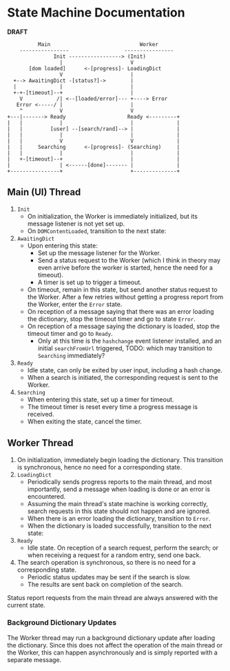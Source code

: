 # State Machine Documentation

**DRAFT**

```
          Main                             Worker
    ----------------                  ----------------
               Init -----------------> (Init)
                 |                      V
       [dom loaded]      <-[progress]- LoadingDict
                 V                      |
  +--> AwaitingDict -[status?]->        |
  |              |                      |
  +-+-[timeout]--+                      |
    V           /| <--[loaded/error]--- +----> Error
   Error <-----/ |                      |
    ^            V                      V
+---|-------> Ready                    Ready <---------+
|   |            |                      |              |
|   |         [user] --[search/rand]--> |              |
|   |            |                      |              |
|   |            V                      V              |
|   |     Searching      <-[progress]- (Searching)     |
|   |            |                      |              |
|   +-[timeout]--+                      |              |
|                | <------[done]------- |              |
+----------------+                      +--------------+
```

## Main (UI) Thread

1. `Init`
    - On initialization, the Worker is immediately initialized, but its message listener is not yet set up.
    - On `DOMContentLoaded`, transition to the next state:
2. `AwaitingDict`
    - Upon entering this state:
      - Set up the message listener for the Worker.
      - Send a status request to the Worker
        (which I think in theory may even arrive before the worker is started, hence the need for a timeout).
      - A timer is set up to trigger a timeout.
    - On timeout, remain in this state, but send another status request to the Worker.
      After a few retries without getting a progress report from the Worker, enter the `Error` state.
    - On reception of a message saying that there was an error loading the dictionary, stop the timeout timer
      and go to state `Error`.
    - On reception of a message saying the dictionary is loaded, stop the timeout timer and go to `Ready`.
      - Only at this time is the `hashchange` event listener installed, and an initial `searchFromUrl` triggered,
        TODO: which may transition to `Searching` immediately?
3. `Ready`
    - Idle state, can only be exited by user input, including a hash change.
    - When a search is initiated, the corresponding request is sent to the Worker.
4. `Searching`
    - When entering this state, set up a timer for timeout.
    - The timeout timer is reset every time a progress message is received.
    - When exiting the state, cancel the timer.

## Worker Thread

1. On initialization, immediately begin loading the dictionary.
  This transition is synchronous, hence no need for a corresponding state.
2. `LoadingDict`
    - Periodically sends progress reports to the main thread,
      and most importantly, send a message when loading is done or an error is encountered.
    - Assuming the main thread's state machine is working correctly,
      search requests in this state should not happen and are ignored.
    - When there is an error loading the dictionary, transition to `Error`.
    - When the dictionary is loaded successfully, transition to the next state:
3. `Ready`
    - Idle state. On reception of a search request, perform the search;
      or when receiving a request for a random entry, send one back.
4. The search operation is synchronous, so there is no need for a corresponding state.
    - Periodic status updates may be sent if the search is slow.
    - The results are sent back on completion of the search.

Status report requests from the main thread are always answered with the current state.

### Background Dictionary Updates

The Worker thread may run a background dictionary update after loading the dictionary.
Since this does not affect the operation of the main thread or the Worker, this can
happen asynchronously and is simply reported with a separate message.

